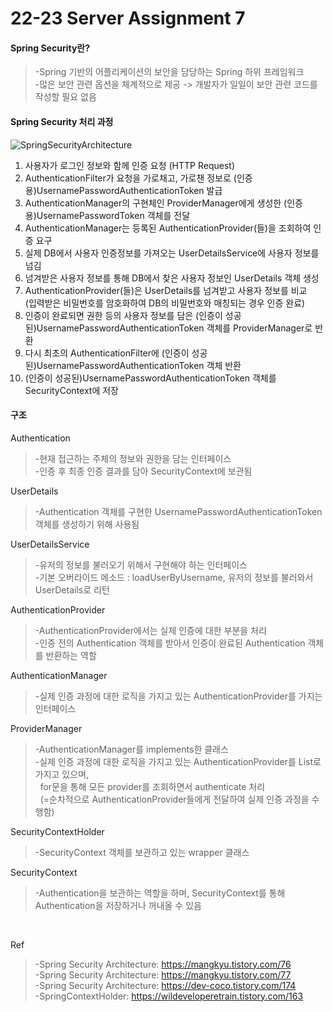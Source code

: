 # 22-23 Server Assignment 7

#### Spring Security란?
> -Spring 기반의 어플리케이션의 보안을 담당하는 Spring 하위 프레임워크  
  -많은 보안 관련 옵션을 체계적으로 제공 -> 개발자가 일일이 보안 관련 코드를 작성할 필요 없음

#### Spring Security 처리 과정
![SpringSecurityArchitecture](https://blog.kakaocdn.net/dn/UOabX/btqEJBBNixH/PGDv64FTKaBSLzMiiXkA3K/img.png)

1. 사용자가 로그인 정보와 함께 인증 요청 (HTTP Request)  
2. AuthenticationFilter가 요청을 가로채고, 가로챈 정보로 (인증용)UsernamePasswordAuthenticationToken 발급  
3. AuthenticationManager의 구현체인 ProviderManager에게 생성한 (인증용)UsernamePasswordToken 객체를 전달  
4. AuthenticationManager는 등록된 AuthenticationProvider(들)을 조회하여 인증 요구  
5. 실제 DB에서 사용자 인증정보를 가져오는 UserDetailsService에 사용자 정보를 넘김  
6. 넘겨받은 사용자 정보를 통해 DB에서 찾은 사용자 정보인 UserDetails 객체 생성  
7. AuthenticationProvider(들)은 UserDetails를 넘겨받고 사용자 정보를 비교  
   (입력받은 비밀번호를 암호화하여 DB의 비밀번호와 매칭되는 경우 인증 완료)  
8. 인증이 완료되면 권한 등의 사용자 정보를 담은 (인증이 성공된)UsernamePasswordAuthenticationToken 객체를 ProviderManager로 반환  
9. 다시 최초의 AuthenticationFilter에 (인증이 성공된)UsernamePasswordAuthenticationToken 객체 반환  
10. (인증이 성공된)UsernamePasswordAuthenticationToken 객체를 SecurityContext에 저장  

#### 구조
Authentication
> -현재 접근하는 주체의 정보와 권한을 담는 인터페이스  
  -인증 후 최종 인증 결과를 담아 SecurityContext에 보관됨

UserDetails
> -Authentication 객체를 구현한 UsernamePasswordAuthenticationToken 객체를 생성하기 위해 사용됨

UserDetailsService
> -유저의 정보를 불러오기 위해서 구현해야 하는 인터페이스  
  -기본 오버라이드 메소드 : loadUserByUsername, 유저의 정보를 불러와서 UserDetails로 리턴

AuthenticationProvider
> -AuthenticationProvider에서는 실제 인증에 대한 부분을 처리  
  -인증 전의 Authentication 객체를 받아서 인증이 완료된 Authentication 객체를 반환하는 역할
  
AuthenticationManager
> -실제 인증 과정에 대한 로직을 가지고 있는 AuthenticationProvider를 가지는 인터페이스

ProviderManager
> -AuthenticationManager를 implements한 클래스  
  -실제 인증 과정에 대한 로직을 가지고 있는 AuthenticationProvider를 List로 가지고 있으며,  
   &nbsp;&nbsp;for문을 통해 모든 provider를 조회하면서 authenticate 처리  
   &nbsp;&nbsp;(=순차적으로 AuthenticationProvider들에게 전달하여 실제 인증 과정을 수행함)

SecurityContextHolder
> -SecurityContext 객체를 보관하고 있는 wrapper 클래스

SecurityContext
> -Authentication을 보관하는 역할을 하며, SecurityContext를 통해 Authentication을 저장하거나 꺼내올 수 있음
<br />

Ref
> -Spring Security Architecture: https://mangkyu.tistory.com/76  
  -Spring Security Architecture: https://mangkyu.tistory.com/77  
  -Spring Security Architecture: https://dev-coco.tistory.com/174  
  -SpringContextHolder: https://wildeveloperetrain.tistory.com/163
